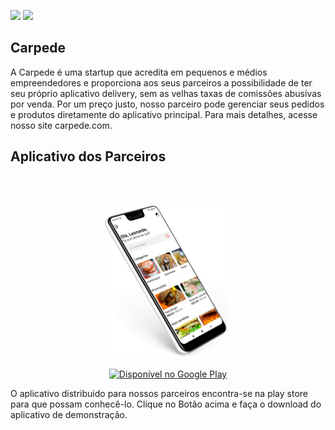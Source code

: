 <p>
  <img src=https://img.shields.io/badge/desenvolvimento-85%25-green />
  <img src=https://img.shields.io/badge/vers%C3%A3o-1.0.1-red />  
</p>

## Carpede

<p> A Carpede é uma startup que acredita em pequenos e médios empreendedores e proporciona aos seus parceiros a possibilidade de ter seu próprio aplicativo delivery, sem as velhas taxas de comissões abusivas por venda. Por um preço justo, nosso parceiro pode gerenciar seus pedidos e produtos diretamente do aplicativo principal. Para mais detalhes, acesse nosso site carpede.com. </p>

## Aplicativo dos Parceiros

<br />
<br />

<p align="center" >
  <img src="https://raw.githubusercontent.com/devleonardorabelo/carpede-web/master/public/images/device-mobile.png" width="40%" />  
</p>

<p align="center">
  <a href="http://play.google.com/store/carpede?pcampaignid=pcampaignidMKT-Other-global-all-co-prtnr-py-PartBadge-Mar2515-1">
    <img width="200px" alt="Disponível no Google Play" src="https://play.google.com/intl/pt-BR/badges/static/images/badges/pt-br_badge_web_generic.png" />
  </a>
</p>

<p>O aplicativo distribuido para nossos parceiros encontra-se na play store para que possam conhecê-lo. Clique no Botão acima e faça o download do aplicativo de demonstração.</p>
